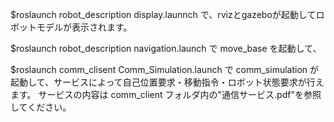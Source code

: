 $roslaunch robot_description display.launnch
で、rvizとgazeboが起動してロボットモデルが表示されます。

$roslaunch robot_description navigation.launch
で move_base を起動して、

$roslaunch comm_clisent Comm_Simulation.launch
で comm_simulation が起動して、サービスによって自己位置要求・移動指令・ロボット状態要求が行えます。
サービスの内容は comm_client フォルダ内の"通信サービス.pdf"を参照してください。